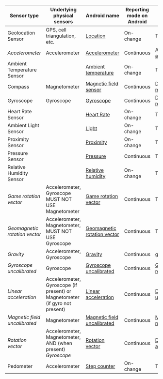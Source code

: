 

| Sensor type                   | Underlying physical sensors                                                 | Android name                                                 | Reporting mode on Android | iOS name                                                      | Reporting mode on iOS |
| ----------------------------- | --------------------------------------------------------------------------- | ------------------------------------------------------------ | ------------------------- | ------------------------------------------------------------- | --------------------- |
| Geolocation Sensor            | GPS, cell triangulation, etc.                                               | [Location][a_location]                                       | On-change                 | TODO                                                          |                       |
| *Accelerometer*               | Accelerometer                                                               | [Accelerometer][a_accelerometer]                             | Continuous                | [Accelerometer acceleration][ios_accelerometer_acceleration]  | Continuous            |
| Ambient Temperature Sensor    |                                                                             | [Ambient temperature][a_ambient_temperature]                 | On-change                 | TODO                                                          |                       |
| Compass                       | Magnetometer                                                                | [Magnetic field sensor][a_magnetic_field_sensor]             | Continuous                | [DeviceMotion magneticField][ios_dm_magnetic_field]           | Continuous            |
| Gyroscope                     | Gyroscope                                                                   | [Gyroscope][a_gyroscope]                                     | Continuous                | [DeviceMotion rotationRate][ios_dm_rotation_rate]             | Continuous            |
| Heart Rate Sensor             |                                                                             | [Heart Rate][a_heart_rate]                                   | On-change                 | TODO                                                          |                       |
| Ambient Light Sensor          |                                                                             | [Light][a_light]                                             | On-change                 | TODO                                                          |                       |
| Proximity Sensor              |                                                                             | [Proximity][a_proximity]                                     | On-change                 | TODO                                                          |                       |
| Pressure Sensor               |                                                                             | [Pressure][a_pressure]                                       | Continuous                | TODO                                                          |                       |
| Relative Humidity Sensor      |                                                                             | [Relative humidity][a_relative_humidity]                     | On-change                 | TODO                                                          |                       |
| *Game rotation vector*        | Accelerometer, Gyroscope MUST NOT USE Magnetometer                          | [Game rotation vector][a_game_rotation_vector]               | Continuous                | TODO                                                          | Continuous            |
| *Geomagnetic rotation vector* | Accelerometer, Magnetometer, MUST NOT USE Gyroscope                         | [Geomagnetic rotation vector][a_geomagnetic_rotation_vector] | Continuous                | TODO                                                          | Continuous            |
| *Gravity*                     | Accelerometer, Gyroscope                                                    | [Gravity][a_gravity]                                         | Continuous                | [gravity][ios_gravity]                                        | Continuous            |
| *Gyroscope uncalibrated*      | Gyroscope                                                                   | [Gyroscope uncalibrated][a_gyroscope_uncalibrated]           | Continuous                | [GyroData rotationRate][ios_gyrodata_rotation_rate]           | Continuous            |
| *Linear acceleration*         | Accelerometer, Gyroscope (if present) or Magnetometer (if gyro not present) | [Linear acceleration][a_linear_acceleration]                 | Continuous                | [DeviceMotion userAcceleration][ios_dm_user_acceleration]     | Continuous            |
| *Magnetic field uncalibrated* | Magnetometer                                                                | [Magnetic field uncalibrated][a_magnetic_field_uncalibrated] | Continuous                | [Magnetometer magneticField][ios_magnetometer_magnetic_field] | Continuous            |
| *Rotation vector*             | Accelerometer, Magnetometer, AND (when present) _Gyroscope_                 | [Rotation vector][a_rotation_vector]                         | Continuous                | [DeviceMotion attitude][ios_dm_attitude]                      | Continuous            |
| Pedometer                     | Accelerometer                                                               | [Step counter][a_step_counter]                               | On-change                 | TODO                                                          |                       |

[a_location]: http://developer.android.com/reference/android/location/package-summary.html
[a_accelerometer]: https://source.android.com/devices/sensors/sensor-types.html#accelerometer                             
[a_ambient_temperature]: https://source.android.com/devices/sensors/sensor-types.html#ambient_temperature                 
[a_magnetic_field_sensor]: https://source.android.com/devices/sensors/sensor-types.html#magnetic_field_sensor             
[a_gyroscope]: https://source.android.com/devices/sensors/sensor-types.html#gyroscope                                     
[a_heart_rate]: https://source.android.com/devices/sensors/sensor-types.html#heart_rate                                   
[a_light]: https://source.android.com/devices/sensors/sensor-types.html#light                                             
[a_proximity]: https://source.android.com/devices/sensors/sensor-types.html#proximity                                     
[a_pressure]: https://source.android.com/devices/sensors/sensor-types.html#pressure                                       
[a_relative_humidity]: https://source.android.com/devices/sensors/sensor-types.html#relative_humidity                     
[a_game_rotation_vector]: https://source.android.com/devices/sensors/sensor-types.html#game_rotation_vector               
[a_geomagnetic_rotation_vector]: https://source.android.com/devices/sensors/sensor-types.html#geomagnetic_rotation_vector 
[a_gravity]: https://source.android.com/devices/sensors/sensor-types.html#gravity                                         
[a_gyroscope_uncalibrated]: https://source.android.com/devices/sensors/sensor-types.html#gyroscope_uncalibrated           
[a_linear_acceleration]: https://source.android.com/devices/sensors/sensor-types.html#linear_acceleration                 
[a_magnetic_field_uncalibrated]: https://source.android.com/devices/sensors/sensor-types.html#magnetic_field_uncalibrated 
[a_rotation_vector]: https://source.android.com/devices/sensors/sensor-types.html#rotation_vector                         
[a_step_counter]: https://source.android.com/devices/sensors/sensor-types.html#step_counter

[ios_device_motion]: https://developer.apple.com/library/ios/documentation/CoreMotion/Reference/CMDeviceMotion_Class/index.html
[ios_accelerometer_acceleration]: https://developer.apple.com/library/ios/documentation/CoreMotion/Reference/CMAccelerometerData_Class/index.html#//apple_ref/c/tdef/CMAcceleration
[ios_gyrodata_rotation_rate]: https://developer.apple.com/library/ios/documentation/CoreMotion/Reference/CMGyroData_Class/index.html#//apple_ref/occ/instp/CMGyroData/rotationRate
[ios_dm_rotation_rate]: https://developer.apple.com/library/ios/documentation/CoreMotion/Reference/CMDeviceMotion_Class/index.html#//apple_ref/occ/instp/CMDeviceMotion/rotationRate
[ios_dm_magnetic_field]: https://developer.apple.com/library/ios/documentation/CoreMotion/Reference/CMDeviceMotion_Class/index.html#//apple_ref/occ/instp/CMDeviceMotion/magneticField
[ios_magnetometer_magnetic_field]: https://developer.apple.com/library/ios/documentation/CoreMotion/Reference/CMMagnetometerData_Class/#//apple_ref/occ/instp/CMMagnetometerData/magneticField
[ios_dm_user_acceleration]: https://developer.apple.com/library/ios/documentation/CoreMotion/Reference/CMDeviceMotion_Class/index.html#//apple_ref/occ/instp/CMDeviceMotion/userAcceleration                             
[ios_dm_attitude]: https://developer.apple.com/library/ios/documentation/CoreMotion/Reference/CMDeviceMotion_Class/index.html#//apple_ref/occ/instp/CMDeviceMotion/magneticField
[ios_gravity]: https://developer.apple.com/library/ios/documentation/CoreMotion/Reference/CMDeviceMotion_Class/index.html#//apple_ref/occ/instp/CMDeviceMotion/gravity
